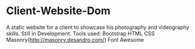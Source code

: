 # Client-Website-Dom
A static website for a client to showcase his photography and videography skills. Still in Development.
Tools used: 
Bootstrap
HTML
CSS
Masonry(http://masonry.desandro.com/)
Font Awesome
